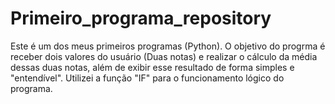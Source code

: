 # Primeiro_programa_repository
 Este é um dos meus primeiros programas (Python). O objetivo do progrma é receber dois valores do usuário (Duas notas) e realizar o cálculo da média dessas duas notas, além de exibir esse resultado de forma simples e "entendível". Utilizei a função "IF" para o funcionamento lógico do programa.
